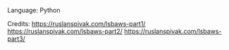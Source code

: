 Language: Python

Credits: 
https://ruslanspivak.com/lsbaws-part1/
https://ruslanspivak.com/lsbaws-part2/
https://ruslanspivak.com/lsbaws-part3/